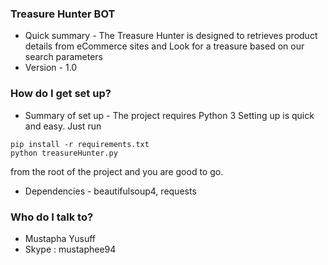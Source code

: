 ### Treasure Hunter BOT ###

* Quick summary -
The Treasure Hunter is designed to retrieves product details from eCommerce sites and Look for a treasure based on our search parameters 
* Version - 1.0

### How do I get set up? ###

* Summary of set up - 
The project requires Python 3
Setting up is quick and easy. Just run 
``` 
pip install -r requirements.txt
python treasureHunter.py
``` 
from the root of the project and you are good to go.

* Dependencies - 
beautifulsoup4, requests

### Who do I talk to? ###

* Mustapha Yusuff
* Skype : mustaphee94
